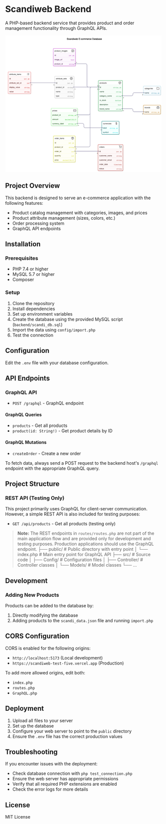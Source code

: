# Scandiweb Backend

A PHP-based backend service that provides product and order management functionality through GraphQL APIs.

![Scandiweb Diagram](../README_ASSETS/scandiweb_diagram.png)

## Project Overview

This backend is designed to serve an e-commerce application with the following features:

- Product catalog management with categories, images, and prices  
- Product attribute management (sizes, colors, etc.)  
- Order processing system  
- GraphQL API endpoints  

## Installation

### Prerequisites

- PHP 7.4 or higher  
- MySQL 5.7 or higher  
- Composer  

### Setup

1. Clone the repository  
2. Install dependencies  
3. Set up environment variables  
4. Create the database using the provided MySQL script (`backend/scandi_db.sql`)  
5. Import the data using `config/import.php` 
6. Test the connection  

## Configuration

Edit the `.env` file with your database configuration.

## API Endpoints


### GraphQL API

- `POST /graphql` - GraphQL endpoint  

#### GraphQL Queries

- `products` - Get all products  
- `product(id: String!)` - Get product details by ID  

#### GraphQL Mutations

- `createOrder` - Create a new order  

To fetch data, always send a POST request to the backend host's `/graphql` endpoint with the appropriate GraphQL query.

## Project Structure
### REST API (Testing Only)

This project primarily uses GraphQL for client-server communication. However, a simple REST API is also included for testing purposes:

- `GET /api/products` - Get all products (testing only)

> **Note:** The REST endpoints in `routes/routes.php` are not part of the main application flow and are provided only for development and testing purposes. Production applications should use the GraphQL endpoint.
├── public/              # Public directory with entry point
│   └── index.php        # Main entry point for GraphQL API
├── src/                 # Source code
│   ├── Config/          # Configuration files
│   ├── Controller/      # Controller classes
│   └── Models/          # Model classes
└── ...

## Development
### Adding New Products

Products can be added to the database by:  

1. Directly modifying the database  
2. Adding products to the `scandi_data.json` file and running `import.php`  

## CORS Configuration

CORS is enabled for the following origins:  

- `http://localhost:5173` (Local development)  
- `https://scandiweb-test-five.vercel.app` (Production)  

To add more allowed origins, edit both:  

- `index.php`  
- `routes.php`  
- `GraphQL.php`  

## Deployment

1. Upload all files to your server  
2. Set up the database  
3. Configure your web server to point to the `public` directory  
4. Ensure the `.env` file has the correct production values  

## Troubleshooting

If you encounter issues with the deployment:  

- Check database connection with `php test_connection.php`  
- Ensure the web server has appropriate permissions  
- Verify that all required PHP extensions are enabled  
- Check the error logs for more details  

## License

MIT License  
